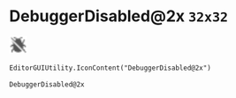 # DebuggerDisabled@2x `32x32`
<img src="/img/DebuggerDisabled.png" width=32 height=32>

``` CSharp
EditorGUIUtility.IconContent("DebuggerDisabled@2x")
```
```
DebuggerDisabled@2x
```
